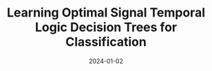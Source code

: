 ---
title: "Learning Optimal Signal Temporal Logic Decision Trees for Classification"
summary: "Given a labeled time-series data, this work aims at learning the underlying Signal Temporal Logic Formulae that specifies the behavior. The proposed approach created a decision tree for a two-class and multi-class classification problem and finds a globally optimal solution."
date: '2024-01-02'
categories:
  - tli
image:
  caption: 'Learning STL formulae'
  focal_point: Smart
  preview_only: false
  width: 10%

links:
  - icon: file-pdf
    icon_pack: fas
    name: Paper
    url: https://arxiv.org/pdf/2407.21090
---